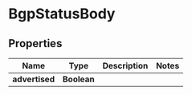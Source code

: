 # BgpStatusBody

## Properties
Name | Type | Description | Notes
------------ | ------------- | ------------- | -------------
**advertised** | **Boolean** |  | 
